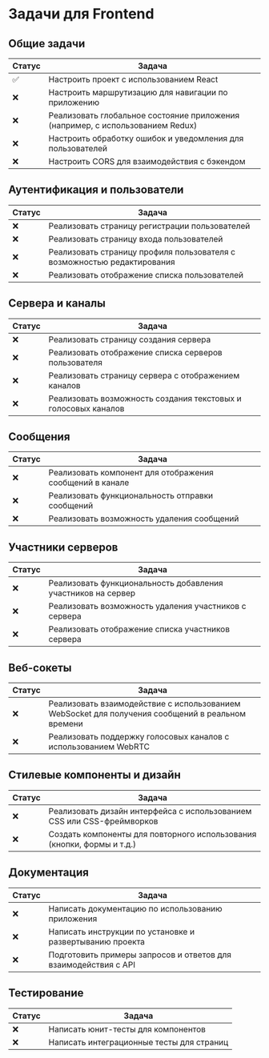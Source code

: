 # Задачи для Frontend

## Общие задачи

| Статус   | Задача                                                                           |
|----------|----------------------------------------------------------------------------------|
| ✅       | Настроить проект с использованием React                                          |
| ❌       | Настроить маршрутизацию для навигации по приложению                             |
| ❌       | Реализовать глобальное состояние приложения (например, с использованием Redux)    |
| ❌       | Настроить обработку ошибок и уведомления для пользователей                      |
| ❌       | Настроить CORS для взаимодействия с бэкендом                                   |

## Аутентификация и пользователи

| Статус   | Задача                                                                           |
|----------|----------------------------------------------------------------------------------|
| ❌       | Реализовать страницу регистрации пользователей                                   |
| ❌       | Реализовать страницу входа пользователей                                         |
| ❌       | Реализовать страницу профиля пользователя с возможностью редактирования         |
| ❌       | Реализовать отображение списка пользователей                                      |

## Сервера и каналы

| Статус   | Задача                                                                           |
|----------|----------------------------------------------------------------------------------|
| ❌       | Реализовать страницу создания сервера                                            |
| ❌       | Реализовать отображение списка серверов пользователя                             |
| ❌       | Реализовать страницу сервера с отображением каналов                             |
| ❌       | Реализовать возможность создания текстовых и голосовых каналов                  |

## Сообщения

| Статус   | Задача                                                                           |
|----------|----------------------------------------------------------------------------------|
| ❌       | Реализовать компонент для отображения сообщений в канале                        |
| ❌       | Реализовать функциональность отправки сообщений                                  |
| ❌       | Реализовать возможность удаления сообщений                                        |

## Участники серверов

| Статус   | Задача                                                                           |
|----------|----------------------------------------------------------------------------------|
| ❌       | Реализовать функциональность добавления участников на сервер                     |
| ❌       | Реализовать возможность удаления участников с сервера                             |
| ❌       | Реализовать отображение списка участников сервера                                 |

## Веб-сокеты

| Статус   | Задача                                                                           |
|----------|----------------------------------------------------------------------------------|
| ❌       | Реализовать взаимодействие с использованием WebSocket для получения сообщений в реальном времени |
| ❌       | Реализовать поддержку голосовых каналов с использованием WebRTC                  |

## Стилевые компоненты и дизайн

| Статус   | Задача                                                                           |
|----------|----------------------------------------------------------------------------------|
| ❌       | Реализовать дизайн интерфейса с использованием CSS или CSS-фреймворков          |
| ❌       | Создать компоненты для повторного использования (кнопки, формы и т.д.)         |

## Документация

| Статус   | Задача                                                                           |
|----------|----------------------------------------------------------------------------------|
| ❌       | Написать документацию по использованию приложения                                 |
| ❌       | Написать инструкции по установке и развертыванию проекта                        |
| ❌       | Подготовить примеры запросов и ответов для взаимодействия с API                 |

## Тестирование

| Статус   | Задача                                                                           |
|----------|----------------------------------------------------------------------------------|
| ❌       | Написать юнит-тесты для компонентов                                              |
| ❌       | Написать интеграционные тесты для страниц                                        |

